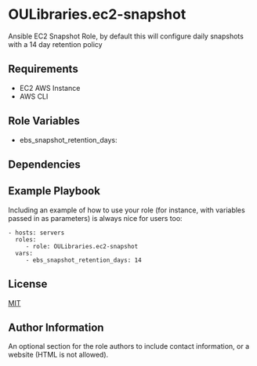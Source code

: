 OULibraries.ec2-snapshot
=========

Ansible EC2 Snapshot Role, by default this will configure daily snapshots with a 14 day retention policy

Requirements
------------

* EC2 AWS Instance
* AWS CLI

Role Variables
--------------

*  ebs_snapshot_retention_days:

Dependencies
------------


Example Playbook
----------------

Including an example of how to use your role (for instance, with variables passed in as parameters) is always nice for users too:

    - hosts: servers
      roles:
         - role: OULibraries.ec2-snapshot
      vars:
         - ebs_snapshot_retention_days: 14 
         

License
-------

[MIT](https://github.com/OULibraries/ansible-role-elk/blob/master/LICENSE)

Author Information
------------------

An optional section for the role authors to include contact information, or a website (HTML is not allowed).
